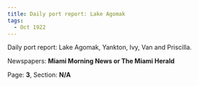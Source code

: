 ```yaml
---  
title: Daily port report: Lake Agomak  
tags:  
  - Oct 1922  
---  
```

  
Daily port report: Lake Agomak, Yankton, Ivy, Van and Priscilla.  
  
Newspapers: **Miami Morning News or The Miami Herald**  
  
Page: **3**, Section: **N/A** 
